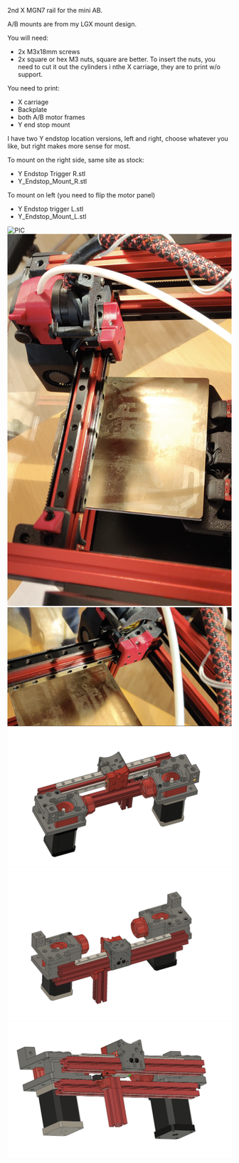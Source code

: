 2nd X MGN7 rail for the mini AB.

A/B mounts are from my LGX mount design.

You will need:
- 2x M3x18mm screws
- 2x square or hex M3 nuts, square are better. 
To insert the nuts, you need to cut it out the cylinders i nthe X carriage, they are to print w/o support.

You need to print:
- X carriage
- Backplate
- both A/B motor frames 
- Y end stop mount

I have two Y endstop location versions, left and right, choose whatever you like, but right makes more sense for most.

To mount on the right side, same site as stock:
- Y Endstop Trigger R.stl
- Y_Endstop_Mount_R.stl

To mount on left (you need to flip the motor panel)
- Y Endstop trigger L.stl
- Y_Endstop_Mount_L.stl



![PIC](2nd_mini_AB_rail_0.png)
![PIC](2nd_mini_AB_rail_0_1.png)
![PIC](2nd_mini_AB_rail_0_2.png)
![PIC](2nd_mini_AB_rail_3.png)
![PIC](2nd_mini_AB_rail_1.png)
![PIC](2nd_mini_AB_rail_2.png)
